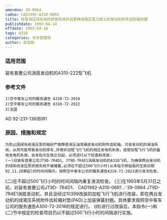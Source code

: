 ```yaml
---
amendno: 39-0964
cadno: CAD1992-A310-06R1
title: 检查液压绿系统的排放系统并且更换绿液压泵凸缘上的发动机附件齿轮箱封圈
publishdate: 1993-04-14
effdate: 1993-04-18
tags: A310
categories: 华东管理局
author: 郭奕柏
---
```


### 适用范围 
装有普惠公司涡扇发动机的A310-222型飞机

### 参考文件
    1)空中客车公司的服务通告 A310-72-2018 
    2)空中客车公司的服务通告 A310-72-2022 
    3)法国
 AD 92-231-136(B)R1 


### 原因、措施和规定 
    为防止因绿系统液压泵的轴封严故障使液压油泄漏进发动机附件齿轮箱，污染发动机的滑油系统，从而可能导致发动机停车,并使非加程飞行飞机的相应发电机失效，或使加程飞行飞机的备用发电机失效。自本指令生效之日起，必须进行以下检查和改装: 
    (一)对装有普惠公司JT9D-7R4D1、JT9D-7R4E1涡扇发动机的A310飞机，为确保两台发动机的绿系统液压泵排放系统不被堵塞,必须在不超过500飞行小时(从本指令原始版的生效日期92.11.20算起)的时间间隔内，按照空中客车公司的服务通告A310-72-2022进行液流检查。 
(二)在不超过500飞行小时的时间间隔内重复液流检查。 
    (三)在1993年5月31日之前，对装有普惠公司JT9D- 7R4D1、
       CAD1992-A310-06R1   ／39-0964 
JT9D-7R4E1涡扇发动机，并且没经过10399改装的加程飞行飞机进行改装，即在两台发动机的绿液压系统附件齿轮箱衬垫(PAD)上加装弹簧封圈。具体要求按照空中客车公司的服务通告A300-72-2018的规定进行。
 (四)进行过改装后，本指令(一)和(二)节中规定的检查项目仍以不超过500飞行小时的间隔进行实施。
